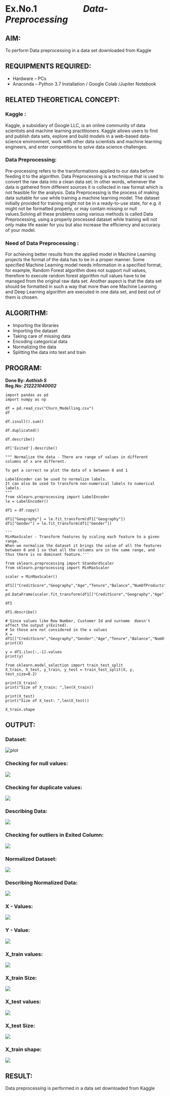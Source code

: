 # Ex.No.1&nbsp;&nbsp;&nbsp;&nbsp;&nbsp;&nbsp;&nbsp;&nbsp;&nbsp;&nbsp;&nbsp;&nbsp;&nbsp;&nbsp;&nbsp;&nbsp;&nbsp;&nbsp;&nbsp;&nbsp;&nbsp;&nbsp;***Data-Preprocessing***
## AIM: 

To perform Data preprocessing in a data set downloaded from Kaggle

## REQUIPMENTS REQUIRED:
- Hardware – PCs
- Anaconda – Python 3.7 Installation / Google Colab /Jupiter Notebook

## RELATED THEORETICAL CONCEPT:

### Kaggle :
Kaggle, a subsidiary of Google LLC, is an online community of data scientists and machine learning practitioners. Kaggle allows users to find and publish data sets, explore and build models in a web-based data-science environment, work with other data scientists and machine learning engineers, and enter competitions to solve data science challenges.

### Data Preprocessing:

Pre-processing refers to the transformations applied to our data before feeding it to the algorithm. Data Preprocessing is a technique that is used to convert the raw data into a clean data set. In other words, whenever the data is gathered from different sources it is collected in raw format which is not feasible for the analysis.
Data Preprocessing is the process of making data suitable for use while training a machine learning model. The dataset initially provided for training might not be in a ready-to-use state, for e.g. it might not be formatted properly, or may contain missing or null values.Solving all these problems using various methods is called Data Preprocessing, using a properly processed dataset while training will not only make life easier for you but also increase the efficiency and accuracy of your model.

### Need of Data Preprocessing :

For achieving better results from the applied model in Machine Learning projects the format of the data has to be in a proper manner. Some specified Machine Learning model needs information in a specified format, for example, Random Forest algorithm does not support null values, therefore to execute random forest algorithm null values have to be managed from the original raw data set.
Another aspect is that the data set should be formatted in such a way that more than one Machine Learning and Deep Learning algorithm are executed in one data set, and best out of them is chosen.


## ALGORITHM:
- Importing the libraries
- Importing the dataset
- Taking care of missing data
- Encoding categorical data
- Normalizing the data
- Splitting the data into test and train

## PROGRAM:
  **Done By: _Aathish S_**  
  **Reg.No: _212221040002_**
~~~
import pandas as pd
import numpy as np

df = pd.read_csv("Churn_Modelling.csv")
df

df.isnull().sum()

df.duplicated()

df.describe()

df['Exited'].describe()

""" Normalize the data - There are range of values in different columns of x are different. 

To get a correct ne plot the data of x between 0 and 1 

LabelEncoder can be used to normalize labels.
It can also be used to transform non-numerical labels to numerical labels.
"""
from sklearn.preprocessing import LabelEncoder
le = LabelEncoder()

df1 = df.copy()

df1["Geography"] = le.fit_transform(df1["Geography"])
df1["Gender"] = le.fit_transform(df1["Gender"])

'''
MinMaxScaler - Transform features by scaling each feature to a given range. 
When we normalize the dataset it brings the value of all the features between 0 and 1 so that all the columns are in the same range, and thus there is no dominant feature.'''

from sklearn.preprocessing import StandardScaler
from sklearn.preprocessing import MinMaxScaler

scaler = MinMaxScaler()

df1[["CreditScore","Geography","Age","Tenure","Balance","NumOfProducts","EstimatedSalary"]] = pd.DataFrame(scaler.fit_transform(df1[["CreditScore","Geography","Age","Tenure","Balance","NumOfProducts","EstimatedSalary"]]))

df1

df1.describe()

# Since values like Row Number, Customer Id and surname  doesn't affect the output y(Exited).
# So those are not considered in the x values
X = df1[["CreditScore","Geography","Gender","Age","Tenure","Balance","NumOfProducts","HasCrCard","IsActiveMember","EstimatedSalary"]].values
print(X)

y = df1.iloc[:,-1].values
print(y)

from sklearn.model_selection import train_test_split
X_train, X_test, y_train, y_test = train_test_split(X, y, test_size=0.2)

print(X_train)
print("Size of X_train: ",len(X_train))

print(X_test)
print("Size of X_test: ",len(X_test))

X_train.shape
~~~

## OUTPUT:
### Dataset:

![plot](https://github.com/dyanesh-100/Ex.No.1---Data-Preprocessing/blob/main/dataset.png)

### Checking for null values:

![](https://github.com/dyanesh-100/Ex.No.1---Data-Preprocessing/blob/main/null.png)

### Checking for duplicate values:

![](https://github.com/dyanesh-100/Ex.No.1---Data-Preprocessing/blob/main/duplicate.png)

### Describing Data:

![](https://github.com/dyanesh-100/Ex.No.1---Data-Preprocessing/blob/main/describe.png)

### Checking for outliers in Exited Column:

![](https://github.com/dyanesh-100/Ex.No.1---Data-Preprocessing/blob/main/outlier.png)

### Normalized Dataset:

![](https://github.com/dyanesh-100/Ex.No.1---Data-Preprocessing/blob/main/normalized_data.png)

### Describing Normalized Data:

![](https://github.com/dyanesh-100/Ex.No.1---Data-Preprocessing/blob/main/Normalized_describe.png)

### X - Values:

![](https://github.com/dyanesh-100/Ex.No.1---Data-Preprocessing/blob/main/x.png)

### Y - Value:

![](https://github.com/dyanesh-100/Ex.No.1---Data-Preprocessing/blob/main/y.png)

### X_train values:

![](https://github.com/dyanesh-100/Ex.No.1---Data-Preprocessing/blob/main/x_train.png)

### X_train Size:

![](https://github.com/dyanesh-100/Ex.No.1---Data-Preprocessing/blob/main/x_train_size.png)

### X_test values:

![](https://github.com/dyanesh-100/Ex.No.1---Data-Preprocessing/blob/main/x_test.png)

### X_test Size:

![](https://github.com/dyanesh-100/Ex.No.1---Data-Preprocessing/blob/main/x_test_size.png)

### X_train shape:

![](https://github.com/dyanesh-100/Ex.No.1---Data-Preprocessing/blob/main/x_train_shape.png)

## RESULT:
Data preprocessing is performed in a data set downloaded from Kaggle
